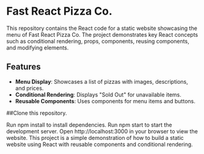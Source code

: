 # Fast React Pizza Co.

This repository contains the React code for a static website showcasing the menu of Fast React Pizza Co. The project demonstrates key React concepts such as conditional rendering, props, components, reusing components, and modifying elements.

## Features

- **Menu Display**: Showcases a list of pizzas with images, descriptions, and prices.
- **Conditional Rendering**: Displays "Sold Out" for unavailable items.
- **Reusable Components**: Uses components for menu items and buttons.

##Clone this repository.

Run npm install to install dependencies.
Run npm start to start the development server.
Open http://localhost:3000 in your browser to view the website.
This project is a simple demonstration of how to build a static website using React with reusable components and conditional rendering.
